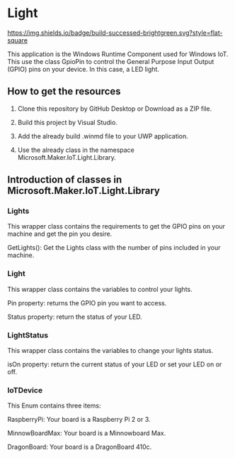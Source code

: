 # Light

https://img.shields.io/badge/build-successed-brightgreen.svg?style=flat-square

This application is the Windows Runtime Component used for Windows IoT. This use the class GpioPin to control the General Purpose Input Output (GPIO) pins on your device. In this case, a LED light.

## How to get the resources

1. Clone this repository by GitHub Desktop or Download as a ZIP file.

2. Build this project by Visual Studio.

3. Add the already build .winmd file to your UWP application.

4. Use the already class in the namespace Microsoft.Maker.IoT.Light.Library.

## Introduction of classes in Microsoft.Maker.IoT.Light.Library

### Lights

This wrapper class contains the requirements to get the GPIO pins on your machine and get the pin you desire.

GetLights(): Get the Lights class with the number of pins included in your machine.

### Light

This wrapper class contains the variables to control your lights.

Pin property: returns the GPIO pin you want to access.

Status property: return the status of your LED.

### LightStatus

This wrapper class contains the variables to change your lights status.

isOn property: return the current status of your LED or set your LED on or off.

### IoTDevice

This Enum contains three items:

RaspberryPi: Your board is a Raspberry Pi 2 or 3.

MinnowBoardMax: Your board is a Minnowboard Max.

DragonBoard: Your board is a DragonBoard 410c.
